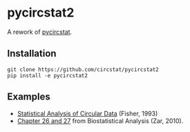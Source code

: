 # pycircstat2

A rework of [pycircstat](https://github.com/circstat/pycircstat). 

## Installation

```
git clone https://github.com/circstat/pycircstat2
pip install -e pycircstat2 
```

## Examples

- [Statistical Analysis of Circular Data](https://nbviewer.org/github/circstat/pycircstat2/blob/main/examples/B1-Fisher-1993.ipynb) (Fisher, 1993)
- [Chapter 26 and 27](https://nbviewer.org/github/circstat/pycircstat2/blob/main/examples/B2-Zar-2010.ipynb) from Biostatistical Analysis (Zar, 2010). 